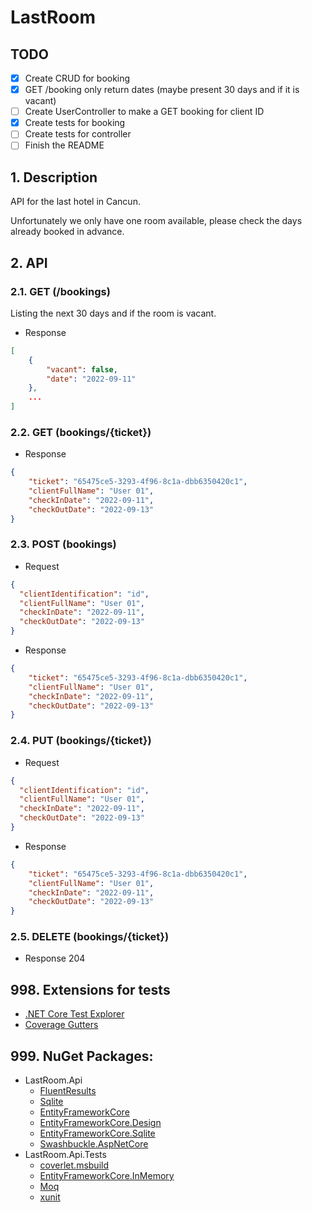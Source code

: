 # LastRoom

## TODO

+ [x] Create CRUD for booking
+ [x] GET /booking only return dates (maybe present 30 days and if it is vacant)
+ [ ] Create UserController to make a GET booking for client ID
+ [x] Create tests for booking
+ [ ] Create tests for controller
+ [ ] Finish the README

## 1. Description

API for the last hotel in Cancun.

Unfortunately we only have one room available, please check the days already booked in advance.

## 2. API

### 2.1. GET (/bookings)

Listing the next 30 days and if the room is vacant.

+ Response
  
```json
[
	{
		"vacant": false,
		"date": "2022-09-11"
	},
	...
]
```

### 2.2. GET (bookings/{ticket})

+ Response

```json
{
	"ticket": "65475ce5-3293-4f96-8c1a-dbb6350420c1",
	"clientFullName": "User 01",
	"checkInDate": "2022-09-11",
	"checkOutDate": "2022-09-13"
}
```

### 2.3. POST (bookings)

+ Request
```json
{
  "clientIdentification": "id",
  "clientFullName": "User 01",
  "checkInDate": "2022-09-11",
  "checkOutDate": "2022-09-13"
}
```
+ Response
```json
{
	"ticket": "65475ce5-3293-4f96-8c1a-dbb6350420c1",
	"clientFullName": "User 01",
	"checkInDate": "2022-09-11",
	"checkOutDate": "2022-09-13"
}
```

### 2.4. PUT (bookings/{ticket})

+ Request
```json
{
  "clientIdentification": "id",
  "clientFullName": "User 01",
  "checkInDate": "2022-09-11",
  "checkOutDate": "2022-09-13"
}
```
+ Response
```json
{
	"ticket": "65475ce5-3293-4f96-8c1a-dbb6350420c1",
	"clientFullName": "User 01",
	"checkInDate": "2022-09-11",
	"checkOutDate": "2022-09-13"
}
```

### 2.5. DELETE (bookings/{ticket})

+ Response 204

## 998. Extensions for tests

+ [.NET Core Test Explorer](https://marketplace.visualstudio.com/items?itemName=formulahendry.dotnet-test-explorer)
+ [Coverage Gutters](https://marketplace.visualstudio.com/items?itemName=ryanluker.vscode-coverage-gutters)

## 999. NuGet Packages:

+ LastRoom.Api
  + [FluentResults](https://www.nuget.org/packages/FluentResults/)
  + [Sqlite](https://www.nuget.org/packages/Microsoft.Data.Sqlite/)
  + [EntityFrameworkCore](https://www.nuget.org/packages/Microsoft.EntityFrameworkCore)
  + [EntityFrameworkCore.Design](https://www.nuget.org/packages/Microsoft.EntityFrameworkCore.Design)
  + [EntityFrameworkCore.Sqlite](https://www.nuget.org/packages/Microsoft.EntityFrameworkCore.Sqlite)
  + [Swashbuckle.AspNetCore](https://www.nuget.org/packages/Swashbuckle.AspNetCore)
+ LastRoom.Api.Tests
  + [coverlet.msbuild](https://www.nuget.org/packages/coverlet.msbuild)
  + [EntityFrameworkCore.InMemory](https://www.nuget.org/packages/Microsoft.EntityFrameworkCore.InMemory)
  + [Moq](https://www.nuget.org/packages/Moq)
  + [xunit](https://www.nuget.org/packages/xunit)